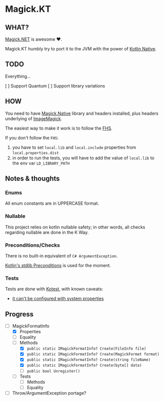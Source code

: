 # Magick.KT

## WHAT?

[Magick.NET](https://github.com/dlemstra/Magick.NET) is awesome ❤️.

Magick.KT humbly try to port it to the JVM with the power of [Kotlin Native](https://kotlinlang.org/docs/native-c-interop.html).

## TODO

Everything...

[ ] Support Quantum
[ ] Support library variations

## HOW

You need to have [Magick.Native](https://github.com/dlemstra/Magick.Native) library and headers installed,
plus headers underlying of [ImageMagick](https://github.com/ImageMagick/ImageMagick).

The easiest way to make it work is to follow the [FHS](https://en.wikipedia.org/wiki/Filesystem_Hierarchy_Standard).

If you don't follow the `FHS`:

1. you have to set `local.lib` and `local.include` properties from `local.properties.dist`
2. in order to run the tests, you will have to add the value of `local.lib` to the env var `LD_LIBRARY_PATH`

## Notes & thoughts

### Enums

All enum constants are in UPPERCASE format.

### Nullable

This project relies on kotlin nullable safety; in other words, all checks regarding nullable are done in the K Way.

### Preconditions/Checks

There is no built-in equivalent of `C# ArgumentException`.

[Kotlin's stdlib Preconditions](https://github.com/JetBrains/kotlin/blob/v1.9.10/libraries/stdlib/src/kotlin/util/Preconditions.kt) is used for the moment.

### Tests

Tests are done with [Kotest](https://kotest.io), with known caveats:

- [it can't be configured with system properties](https://github.com/kotest/kotest/blob/402597ca4bf581f10df2f3d062a2427e0de2d005/kotest-framework/kotest-framework-engine/src/commonMain/kotlin/io/kotest/engine/config/ConfigManager.kt#L37)

## Progress

- [ ] MagickFormatInfo
    - [x] Properties
    - [ ] Equality
    - [ ] Methods
      - [x] `public static IMagickFormatInfo? Create(FileInfo file)`
      - [x] `public static IMagickFormatInfo? Create(MagickFormat format)`
      - [x] `public static IMagickFormatInfo? Create(string fileName)`
      - [x] `public static IMagickFormatInfo? Create(byte[] data)`
      - [ ] `public bool Unregister()`
    - [ ] Tests
      - [ ] Methods
      - [ ] Equality
- [ ] Throw/ArgumentException portage?
